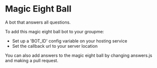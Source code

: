 # Magic Eight Ball
A bot that answers all questions.

To add this magic eight ball bot to your groupme:
  * Set up a 'BOT_ID' config variable on your hosting service
  * Set the callback url to your server location

You can also add answers to the magic eight ball by changing answers.js and making a pull request.
